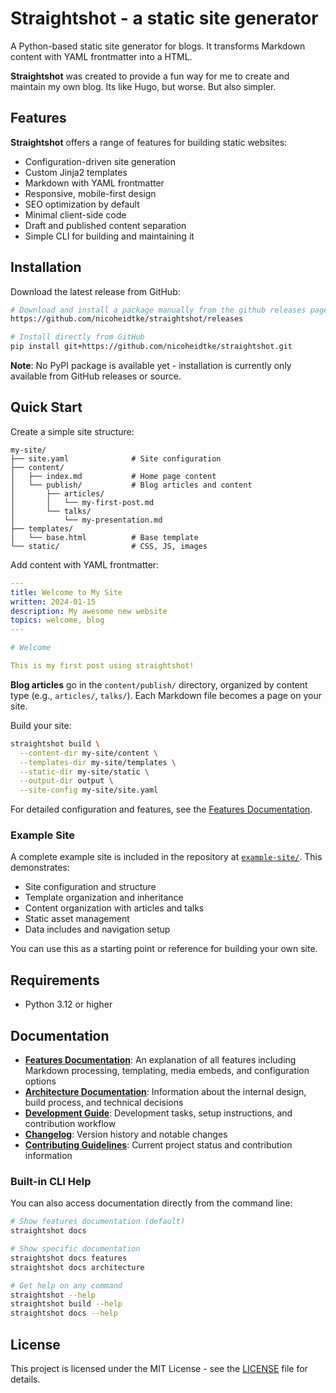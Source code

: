 # **Straightshot** - a static site generator

A Python-based static site generator for blogs. It transforms Markdown content with YAML frontmatter into a HTML.

**Straightshot** was created to provide a fun way for me to create and maintain my own blog.
Its like Hugo, but worse. But also simpler.

## Features

**Straightshot** offers a range of features for building static websites:
- Configuration-driven site generation
- Custom Jinja2 templates
- Markdown with YAML frontmatter
- Responsive, mobile-first design
- SEO optimization by default
- Minimal client-side code
- Draft and published content separation
- Simple CLI for building and maintaining it

## Installation

Download the latest release from GitHub:

```sh
# Download and install a package manually from the github releases page
https://github.com/nicoheidtke/straightshot/releases

# Install directly from GitHub
pip install git+https://github.com/nicoheidtke/straightshot.git
```

**Note**: No PyPI package is available yet - installation is currently only available from GitHub releases or source.

## Quick Start

Create a simple site structure:

```
my-site/
├── site.yaml              # Site configuration
├── content/
│   ├── index.md           # Home page content
│   └── publish/           # Blog articles and content
│       ├── articles/
│       │   └── my-first-post.md
│       └── talks/
│           └── my-presentation.md
├── templates/
│   └── base.html          # Base template
└── static/                # CSS, JS, images
```

Add content with YAML frontmatter:

```yaml
---
title: Welcome to My Site
written: 2024-01-15
description: My awesome new website
topics: welcome, blog
---

# Welcome

This is my first post using straightshot!
```

**Blog articles** go in the `content/publish/` directory, organized by content type (e.g., `articles/`, `talks/`). Each Markdown file becomes a page on your site.

Build your site:

```sh
straightshot build \
  --content-dir my-site/content \
  --templates-dir my-site/templates \
  --static-dir my-site/static \
  --output-dir output \
  --site-config my-site/site.yaml
```

For detailed configuration and features, see the [Features Documentation](docs/user/_overview.md).

### Example Site

A complete example site is included in the repository at [`example-site/`](example-site/). This demonstrates:
- Site configuration and structure
- Template organization and inheritance
- Content organization with articles and talks
- Static asset management
- Data includes and navigation setup

You can use this as a starting point or reference for building your own site.

## Requirements

- Python 3.12 or higher

## Documentation

- **[Features Documentation](docs/user/_overview.md)**: An explanation of all features including Markdown processing, templating, media embeds, and configuration options
- **[Architecture Documentation](docs/dev/architecture.md)**: Information about the internal design, build process, and technical decisions
- **[Development Guide](DEVELOPMENT.md)**: Development tasks, setup instructions, and contribution workflow
- **[Changelog](CHANGELOG.md)**: Version history and notable changes
- **[Contributing Guidelines](CONTRIBUTING.md)**: Current project status and contribution information

### Built-in CLI Help

You can also access documentation directly from the command line:

```sh
# Show features documentation (default)
straightshot docs

# Show specific documentation
straightshot docs features
straightshot docs architecture

# Get help on any command
straightshot --help
straightshot build --help
straightshot docs --help
```

## License

This project is licensed under the MIT License - see the [LICENSE](LICENSE) file for details.



